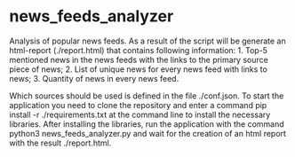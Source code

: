 # news_feeds_analyzer
Analysis of popular news feeds.
As a result of the script will be generate an html-report (./report.html) that contains following information:
    1. Top-5 mentioned news in the news feeds with the links to the primary source piece of news; 
    2. List of unique news for every news feed with links to news;
    3. Quantity of news in every news feed.
    
Which sources should be used is defined in the file ./conf.json.
To start the application you need to clone the repository and enter a command pip install -r ./requirements.txt
at the command line to install the necessary libraries. After installing the libraries, run the application with the command python3 news_feeds_analyzer.py and wait for the creation of an html report with the result ./report.html.
